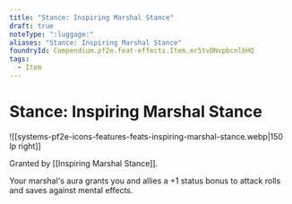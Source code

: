 ```yaml
---
title: "Stance: Inspiring Marshal Stance"
draft: true
noteType: ":luggage:"
aliases: "Stance: Inspiring Marshal Stance"
foundryId: Compendium.pf2e.feat-effects.Item.er5tvDNvpbcnlbHQ
tags:
  - Item
---
```


# Stance: Inspiring Marshal Stance
![[systems-pf2e-icons-features-feats-inspiring-marshal-stance.webp|150 lp right]]

Granted by [[Inspiring Marshal Stance]].

Your marshal's aura grants you and allies a +1 status bonus to attack rolls and saves against mental effects.
